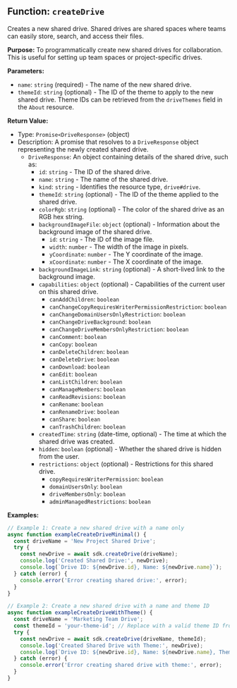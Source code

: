 ## Function: `createDrive`

Creates a new shared drive. Shared drives are shared spaces where teams can easily store, search, and access their files.

**Purpose:**
To programmatically create new shared drives for collaboration. This is useful for setting up team spaces or project-specific drives.

**Parameters:**
- `name`: `string` (required) - The name of the new shared drive.
- `themeId`: `string` (optional) - The ID of the theme to apply to the new shared drive. Theme IDs can be retrieved from the `driveThemes` field in the `About` resource.

**Return Value:**
- Type: `Promise<DriveResponse>` (object)
- Description: A promise that resolves to a `DriveResponse` object representing the newly created shared drive.
  - `DriveResponse`: An object containing details of the shared drive, such as:
    - `id`: `string` - The ID of the shared drive.
    - `name`: `string` - The name of the shared drive.
    - `kind`: `string` - Identifies the resource type, `drive#drive`.
    - `themeId`: `string` (optional) - The ID of the theme applied to the shared drive.
    - `colorRgb`: `string` (optional) - The color of the shared drive as an RGB hex string.
    - `backgroundImageFile`: `object` (optional) - Information about the background image of the shared drive.
      - `id`: `string` - The ID of the image file.
      - `width`: `number` - The width of the image in pixels.
      - `yCoordinate`: `number` - The Y coordinate of the image.
      - `xCoordinate`: `number` - The X coordinate of the image.
    - `backgroundImageLink`: `string` (optional) - A short-lived link to the background image.
    - `capabilities`: `object` (optional) - Capabilities of the current user on this shared drive.
      - `canAddChildren`: `boolean`
      - `canChangeCopyRequiresWriterPermissionRestriction`: `boolean`
      - `canChangeDomainUsersOnlyRestriction`: `boolean`
      - `canChangeDriveBackground`: `boolean`
      - `canChangeDriveMembersOnlyRestriction`: `boolean`
      - `canComment`: `boolean`
      - `canCopy`: `boolean`
      - `canDeleteChildren`: `boolean`
      - `canDeleteDrive`: `boolean`
      - `canDownload`: `boolean`
      - `canEdit`: `boolean`
      - `canListChildren`: `boolean`
      - `canManageMembers`: `boolean`
      - `canReadRevisions`: `boolean`
      - `canRename`: `boolean`
      - `canRenameDrive`: `boolean`
      - `canShare`: `boolean`
      - `canTrashChildren`: `boolean`
    - `createdTime`: `string` (date-time, optional) - The time at which the shared drive was created.
    - `hidden`: `boolean` (optional) - Whether the shared drive is hidden from the user.
    - `restrictions`: `object` (optional) - Restrictions for this shared drive.
      - `copyRequiresWriterPermission`: `boolean`
      - `domainUsersOnly`: `boolean`
      - `driveMembersOnly`: `boolean`
      - `adminManagedRestrictions`: `boolean`

**Examples:**
```typescript
// Example 1: Create a new shared drive with a name only
async function exampleCreateDriveMinimal() {
  const driveName = 'New Project Shared Drive';
  try {
    const newDrive = await sdk.createDrive(driveName);
    console.log('Created Shared Drive:', newDrive);
    console.log(`Drive ID: ${newDrive.id}, Name: ${newDrive.name}`);
  } catch (error) {
    console.error('Error creating shared drive:', error);
  }
}

// Example 2: Create a new shared drive with a name and theme ID
async function exampleCreateDriveWithTheme() {
  const driveName = 'Marketing Team Drive';
  const themeId = 'your-theme-id'; // Replace with a valid theme ID from About resource
  try {
    const newDrive = await sdk.createDrive(driveName, themeId);
    console.log('Created Shared Drive with Theme:', newDrive);
    console.log(`Drive ID: ${newDrive.id}, Name: ${newDrive.name}, Theme ID: ${newDrive.themeId}`);
  } catch (error) {
    console.error('Error creating shared drive with theme:', error);
  }
}
```
